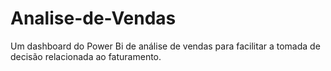 # Analise-de-Vendas
Um dashboard do Power Bi de análise de vendas para facilitar a tomada de decisão relacionada ao faturamento.
